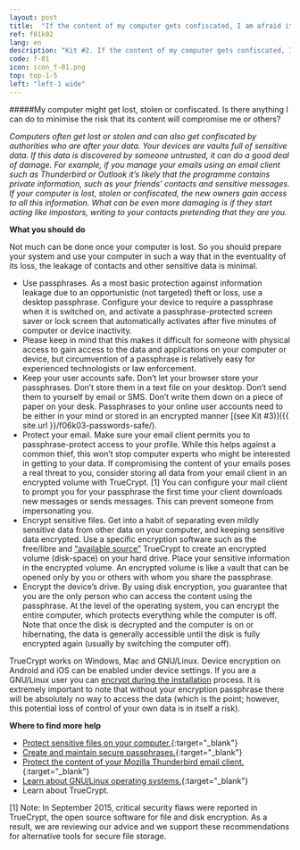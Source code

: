 ```yaml
---
layout: post
title:  "If the content of my computer gets confiscated, I am afraid it will compromise my safety"
ref: f01k02
lang: en
description: "Kit #2. If the content of my computer gets confiscated, I am afraid it will compromise my safety"
code: f-01
icon: icon_f-01.png
top: top-1-5
left: "left-1 wide"
---
```

#####My computer might get lost, stolen or confiscated. Is there anything I can do to minimise the risk that its content will compromise me or others?

*Computers often get lost or stolen and can also get confiscated by authorities who are after your data. Your devices are vaults full of sensitive data. If this data is discovered by someone untrusted, it can do a good deal of damage. For example, if you manage your emails using an email client such as Thunderbird or Outlook it’s likely that the programme contains private information, such as your friends’ contacts and sensitive messages. If your computer is lost, stolen or confiscated, the new owners gain access to all this information. What can be even more damaging is if they start acting like impostors, writing to your contacts pretending that they are you.*

**What you should do**

Not much can be done once your computer is lost. So you should prepare your system and use your computer in such a way that in the eventuality of its loss, the leakage of contacts and other sensitive data is minimal.

+ Use passphrases. As a most basic protection against information leakage due to an opportunistic (not targeted) theft or loss, use a desktop passphrase. Configure your device to require a passphrase when it is switched on, and activate a passphrase-protected screen saver or lock screen that automatically activates after five minutes of computer or device inactivity.
+ Please keep in mind that this makes it difficult for someone with physical access to gain access to the data and applications on your computer or device, but circumvention of a passphrase is relatively easy for experienced technologists or law enforcement.
+ Keep your user accounts safe. Don’t let your browser store your passphrases. Don’t store them in a text file on your desktop. Don’t send them to yourself by email or SMS. Don’t write them down on a piece of paper on your desk. Passphrases to your online user accounts need to be either in your mind or stored in an encrypted manner [(see Kit #3)]({{ site.url }}/f06k03-passwords-safe/).
+ Protect your email. Make sure your email client permits you to passphrase-protect access to your profile. While this helps against a common thief, this won’t stop computer experts who might be interested in getting to your data. If compromising the content of your emails poses a real threat to you, consider storing all data from your email client in an encrypted volume with TrueCrypt. [1] You can configure your mail client to prompt you for your passphrase the first time your client downloads new messages or sends messages. This can prevent someone from impersonating you.
+ Encrypt sensitive files. Get into a habit of separating even mildly sensitive data from other data on your computer, and keeping sensitive data encrypted. Use a specific encryption software such as the free/libre and [“available source”](https://en.wikipedia.org/wiki/Open-source_software#Open-source_vs._source-available) TrueCrypt to create an encrypted volume (disk-space) on your hard drive. Place your sensitive information in the encrypted volume. An encrypted volume is like a vault that can be opened only by you or others with whom you share the passphrase.
+ Encrypt the device’s drive. By using disk encryption, you guarantee that you are the only person who can access the content using the passphrase. At the level of the operating system, you can encrypt the entire computer, which protects everything while the computer is off. Note that once the disk is decrypted and the computer is on or hibernating, the data is generally accessible until the disk is fully encrypted again (usually by switching the computer off).

TrueCrypt works on Windows, Mac and GNU/Linux. Device encryption on Android and iOS can be enabled under device settings. If you are a GNU/Linux user you can [encrypt during the installation](https://firstlook.org/theintercept/2015/04/27/encrypting-laptop-like-mean/) process. It is extremely important to note that without your encryption passphrase there will be absolutely no way to access the data (which is the point; however, this potential loss of control of your own data is in itself a risk).

**Where to find more help**

+ [Protect sensitive files on your computer.](https://securityinabox.org/en/chapter-4){:target="_blank"}
+ [Create and maintain secure passphrases.](https://securityinabox.org/en/guide/passwords){:target="_blank"} 
+ [Protect the content of your Mozilla Thunderbird email client.](http://kb.mozillazine.org/Protecting_the_contents_of_the_profile_-_mail){:target="_blank"}
+ [Learn about GNU/Linux operating systems.](http://getgnulinux.org/en/){:target="_blank"}	
+ Learn about TrueCrypt.

[1] Note: In September 2015, critical security flaws were reported in TrueCrypt, the open source software for file and disk encryption. As a result, we are reviewing our advice and we support these recommendations for alternative tools for secure file storage.